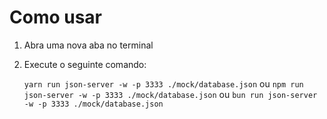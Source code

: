 # Como usar

1. Abra uma nova aba no terminal
2. Execute o seguinte comando:
   
   ``` yarn run json-server -w -p 3333 ./mock/database.json ```
   ou
   ``` npm run json-server -w -p 3333 ./mock/database.json ```
   ou
   ``` bun run json-server -w -p 3333 ./mock/database.json ```